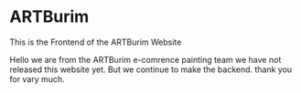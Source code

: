 # ARTBurim
This is the Frontend of the ARTBurim Website

Hello we are from the ARTBurim e-comrence painting team we have not released this website yet. But we continue to make the backend. thank you for vary much.
